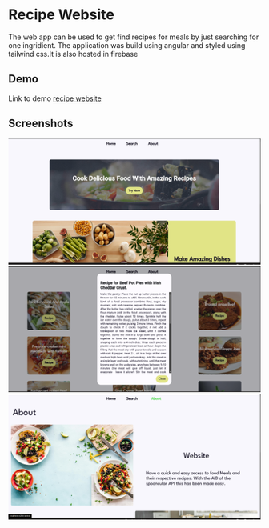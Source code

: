 # Recipe Website

The web app can be used to get find recipes for meals by just searching for one ingridient. The application was build using angular and styled using tailwind css.It is also hosted in firebase

## Demo

Link to demo
[recipe website](https://food-website-2cb33.web.app/home)

## Screenshots

![App Screenshot](/src/assets/images/readme-Images/projectimg1.png)
![App Screenshot](/src/assets/images/readme-Images/projectimg2.png)
![App Screenshot](/src/assets/images/readme-Images/projectimg3.png)
